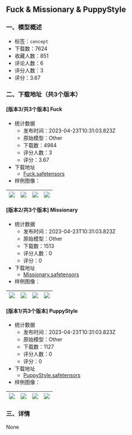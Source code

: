 ## Fuck & Missionary & PuppyStyle
### 一、模型概述

- 标签：`concept`
- 下载数：7624
- 收藏人数：851
- 评论人数：6
- 评分人数：3
- 评分：3.67

### 二、下载地址（共3个版本）

#### [版本3/共3个版本] Fuck

- 统计数据
  - 发布时间：2023-04-23T10:31:03.823Z
  - 原始模型：Other
  - 下载数：4984
  - 评分人数：3
  - 评分：3.67
- 下载地址
  - [Fuck.safetensors](https://civitai.com/api/download/models/53119)
- 样例图像：

| <img src="https://image.civitai.com/xG1nkqKTMzGDvpLrqFT7WA/f4936fdc-35cf-4ec5-bf5a-35adf6c45400/width=450/573575.jpeg" /> | <img src="https://image.civitai.com/xG1nkqKTMzGDvpLrqFT7WA/a68c5973-8de4-4cad-da20-3e31cbdc9000/width=450/573577.jpeg" /> | <img src="https://image.civitai.com/xG1nkqKTMzGDvpLrqFT7WA/4859fcb3-bd95-4a50-ac0d-9c6c3e0ac600/width=450/573592.jpeg" /> | <img src="https://image.civitai.com/xG1nkqKTMzGDvpLrqFT7WA/d8e3bfe0-de3e-4331-45de-422108e4a200/width=450/573574.jpeg" /> |
| ---- | ---- | ---- | ---- |

#### [版本2/共3个版本] Missionary

- 统计数据
  - 发布时间：2023-04-23T10:31:03.823Z
  - 原始模型：Other
  - 下载数：1513
  - 评分人数：0
  - 评分：0
- 下载地址
  - [Missionary.safetensors](https://civitai.com/api/download/models/53123)
- 样例图像：

| <img src="https://image.civitai.com/xG1nkqKTMzGDvpLrqFT7WA/da118fb1-6ba9-482b-c9aa-56329c40f200/width=450/573624.jpeg" /> | <img src="https://image.civitai.com/xG1nkqKTMzGDvpLrqFT7WA/44885bf2-82ae-482d-4892-2c0b2ac3dd00/width=450/573615.jpeg" /> | <img src="https://image.civitai.com/xG1nkqKTMzGDvpLrqFT7WA/d2c3b49c-685b-4425-9db7-48bb0d6c8800/width=450/573616.jpeg" /> | <img src="https://image.civitai.com/xG1nkqKTMzGDvpLrqFT7WA/bae83e9d-4639-4ebd-c384-7e65150a3600/width=450/573622.jpeg" /> |
| ---- | ---- | ---- | ---- |

#### [版本1/共3个版本] PuppyStyle

- 统计数据
  - 发布时间：2023-04-23T10:31:03.823Z
  - 原始模型：Other
  - 下载数：1127
  - 评分人数：0
  - 评分：0
- 下载地址
  - [PuppyStyle.safetensors](https://civitai.com/api/download/models/53128)
- 样例图像：

| <img src="https://image.civitai.com/xG1nkqKTMzGDvpLrqFT7WA/09920372-3ce7-44e5-33e2-752f89036f00/width=450/573658.jpeg" /> | <img src="https://image.civitai.com/xG1nkqKTMzGDvpLrqFT7WA/bda3de49-3b35-43ad-6634-e4c2c4219100/width=450/573657.jpeg" /> | <img src="https://image.civitai.com/xG1nkqKTMzGDvpLrqFT7WA/965eeb0d-966c-48f0-0859-9870f06ba900/width=450/573659.jpeg" /> | <img src="https://image.civitai.com/xG1nkqKTMzGDvpLrqFT7WA/794195a9-0ede-4715-bf4f-bc7357953500/width=450/573660.jpeg" /> |
| ---- | ---- | ---- | ---- |


### 三、详情
None